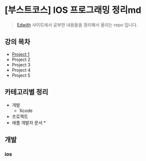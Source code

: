 # [부스트코스] IOS 프로그래밍 정리md

> [Edwith](https://www.edwith.org) 사이트에서 공부한 내용들을 정리해서 올리는 repo 입니다.

## 강의 목차
* [Project 1](https://github.com/kbw2204/boostcourse/blob/master/lecture/project_1.md)
* Project 2
* Project 3
* Project 4
* Project 5

## 카테고리별 정리
* 개발
	* Xcode
* 프로젝트
* 애플 개발자 문서
	* 

## 개발
### ios

